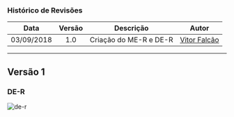 ### Histórico de Revisões

| Data       | Versão | Descrição            |         Autor             |
|:----------:|:------:|:--------------------:|:-------------------------:|
| 03/09/2018 | 1.0 | Criação do ME-R e DE-R  | [Vitor Falcão](https://github.com/vitorfhc) |

---

## Versão 1
### DE-R
![de-r](https://github.com/Desenho2018-2/GitPub/blob/master/docs/images/de-r.png?raw=true)
